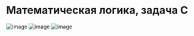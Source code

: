 # Математическая логика, задача С

![image](https://user-images.githubusercontent.com/51972750/151859317-88551b93-698e-4973-8b0b-8fb51852316f.png)
![image](https://user-images.githubusercontent.com/51972750/151859355-8f1a7b76-11b6-4533-8564-2ca20ede8546.png)
![image](https://user-images.githubusercontent.com/51972750/151859393-08855ad0-5e54-4635-9919-359d59e19623.png)
